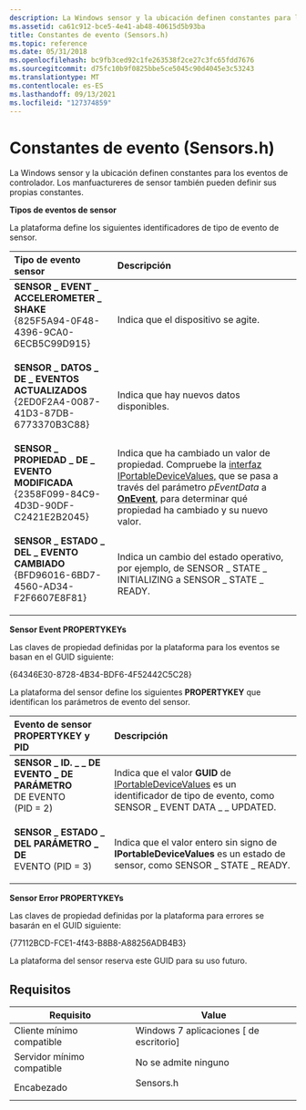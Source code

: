 ```yaml
---
description: La Windows sensor y la ubicación definen constantes para los eventos de controlador. Los manfuactureres de sensor también pueden definir sus propias constantes.
ms.assetid: ca61c912-bce5-4e41-ab48-40615d5b93ba
title: Constantes de evento (Sensors.h)
ms.topic: reference
ms.date: 05/31/2018
ms.openlocfilehash: bc9fb3ced92c1fe263538f2ce27c3fc65fdd7676
ms.sourcegitcommit: d75fc10b9f0825bbe5ce5045c90d4045e3c53243
ms.translationtype: MT
ms.contentlocale: es-ES
ms.lasthandoff: 09/13/2021
ms.locfileid: "127374859"
---
```

# <a name="event-constants-sensorsh"></a>Constantes de evento (Sensors.h)

La Windows sensor y la ubicación definen constantes para los eventos de controlador. Los manfuactureres de sensor también pueden definir sus propias constantes.

**Tipos de eventos de sensor**

La plataforma define los siguientes identificadores de tipo de evento de sensor.



| Tipo de evento sensor                                                                                                                                                                                                                                                                                                    | Descripción                                                                                                                                                                                                                                                                                                           |
|:---------------------------------------------------------------------------------------------------------------------------------------------------------------------------------------------------------------------------------------------------------------------------------------------------------------------|:----------------------------------------------------------------------------------------------------------------------------------------------------------------------------------------------------------------------------------------------------------------------------------------------------------------------|
| <span id="SENSOR_EVENT_ACCELEROMETER_SHAKE"></span><span id="sensor_event_accelerometer_shake"></span><dl> <dt>**SENSOR \_ EVENT \_ ACCELEROMETER \_ SHAKE**</dt> <dt>{825F5A94-0F48-4396-9CA0-6ECB5C99D915}</dt> </dl> | Indica que el dispositivo se agite.<br/>                                                                                                                                                                                                                                                                      |
| <span id="SENSOR_EVENT_DATA_UPDATED"></span><span id="sensor_event_data_updated"></span><dl> <dt>**SENSOR \_ DATOS \_ DE \_ EVENTOS ACTUALIZADOS**</dt> <dt>{2ED0F2A4-0087-41D3-87DB-6773370B3C88}</dt> </dl>                      | Indica que hay nuevos datos disponibles.<br/>                                                                                                                                                                                                                                                                      |
| <span id="SENSOR_EVENT_PROPERTY_CHANGED"></span><span id="sensor_event_property_changed"></span><dl> <dt>**SENSOR \_ PROPIEDAD \_ DE \_ EVENTO MODIFICADA**</dt> <dt>{2358F099-84C9-4D3D-90DF-C2421E2B2045}</dt> </dl>          | Indica que ha cambiado un valor de propiedad. Compruebe la [interfaz IPortableDeviceValues,](/previous-versions//ms740012(v=vs.85)) que se pasa a través del parámetro *pEventData* a [**OnEvent**](/windows/win32/api/sensorsapi/nf-sensorsapi-isensorevents-onevent), para determinar qué propiedad ha cambiado y su nuevo valor.<br/> |
| <span id="SENSOR_EVENT_STATE_CHANGED"></span><span id="sensor_event_state_changed"></span><dl> <dt>**SENSOR \_ ESTADO \_ DEL \_ EVENTO CAMBIADO**</dt> <dt>{BFD96016-6BD7-4560-AD34-F2F6607E8F81}</dt> </dl>                   | Indica un cambio del estado operativo, por ejemplo, de SENSOR \_ STATE \_ INITIALIZING a SENSOR \_ STATE \_ READY.<br/>                                                                                                                                                                                            |



**Sensor Event PROPERTYKEYs**

Las claves de propiedad definidas por la plataforma para los eventos se basan en el GUID siguiente:

{64346E30-8728-4B34-BDF6-4F52442C5C28}

La plataforma del sensor define los siguientes **PROPERTYKEY** que identifican los parámetros de evento del sensor.



| Evento de sensor PROPERTYKEY y PID                                                                                                                                                                                                                                                      | Descripción                                                                                                                                                                         |
|:--------------------------------------------------------------------------------------------------------------------------------------------------------------------------------------------------------------------------------------------------------------------------------------|:------------------------------------------------------------------------------------------------------------------------------------------------------------------------------------|
| <span id="SENSOR_EVENT_PARAMETER_EVENT_ID"></span><span id="sensor_event_parameter_event_id"></span><dl> <dt>**SENSOR \_ ID. \_ \_ DE EVENTO \_ DE PARÁMETRO**</dt> DE EVENTO <dt>(PID = 2)</dt> </dl> | Indica que el valor **GUID** de [IPortableDeviceValues](/previous-versions//ms740012(v=vs.85)) es un identificador de tipo de evento, como SENSOR \_ EVENT DATA \_ \_ UPDATED.<br/> |
| <span id="SENSOR_EVENT_PARAMETER_STATE"></span><span id="sensor_event_parameter_state"></span><dl> <dt>**SENSOR \_ ESTADO \_ DEL PARÁMETRO \_ DE**</dt> <dt>EVENTO (PID = 3)</dt> </dl>           | Indica que el valor entero sin signo de **IPortableDeviceValues** es un estado de sensor, como SENSOR \_ STATE \_ READY.<br/>                                                  |



**Sensor Error PROPERTYKEYs**

Las claves de propiedad definidas por la plataforma para errores se basarán en el GUID siguiente:

{77112BCD-FCE1-4f43-B8B8-A88256ADB4B3}

La plataforma del sensor reserva este GUID para su uso futuro.

<dl></dl>

## <a name="requirements"></a>Requisitos



| Requisito | Value |
|-------------------------------------|--------------------------------------------------------------------------------------|
| Cliente mínimo compatible<br/> | Windows 7 aplicaciones \[ de escritorio\]<br/>                                           |
| Servidor mínimo compatible<br/> | No se admite ninguno<br/>                                                            |
| Encabezado<br/>                   | <dl> <dt>Sensors.h</dt> </dl> |



 

